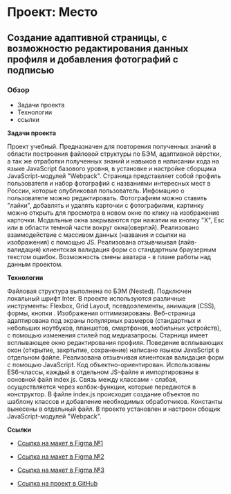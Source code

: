 # Проект: Место
## **Создание адаптивной страницы, с возможностю редактирования данных профиля и добавления фотографий с подписью**

### Обзор

* Задачи проекта
* Технологии
* ссылки

**Задачи проекта**

Проект учебный. Предназначен для повторения полученных знаний в области построения файловой структуры по БЭМ, адаптивной вёрстки, а так же отработки полученных знаний и навыков в написании кода на языке JavaScript базового уровня, в установке и настройке сборщика JavaScript-модулей "Webpack".
Страница представляет собой профиль пользователя и набор фотографий с названиями интересных мест в России, которые опубликовал пользователь. Инфомацию о пользователе можно редактировать. Фотографиям можно ставить "лайки", добавлять и удалять карточки с фотографиями, картинку можно открыть для просмотра в новом окне по клику на изображение карточки. Модальные окна закрываются при нажатии на кнопку "Х", Esc или в области темной части вокруг окна(оверлэй). Реализовано взаимодействие с массивом данных (названия и ссылки на изображения) с помощью JS. Реализована отзывчиывая (лайв-валидация) клиентская валидация форм со стандартным браузерным текстом ошибок.
Возможность смены аватара - в плане работы над данным проектом.

**Технологии**

Файловая структура выполнена по БЭМ (Nested).
Подключен локальный шрифт Inter.
В проекте используются различные инструменты: Flexbox, Grid Layout, псевдоэлементы, анимация (CSS), формы, кнопки . Изображения оптимизированы.
Веб-страница адаптирована под экраны популярных размеров (стандартных и небольших ноутбуков, планшетов, смартфонов, мобильных устройств), с помощью изменения стилей под медиазапросы.
Старница имеет всплывающее окно редактирования профиля. Поведение всплывающих окон (открытие, закртытие, сохранение) написано языком JavaScript в отдельном файле. Реализована отзывчивая клиентская валидация форм с помощью JavaScript. 
Код объектно-ориентирован. Использованы ES6-классы, каждый в отдельном JS-файле и импортированы в основной файл index.js. Связь между классами - слабая, осуществляется через колбэк-функции, которые передаются в конструктор. В файле index.js происходит создание объектов по шаблону классов и добавление необходимых обработчиков. Константы вынесены в отдельный файл.
В проекте установлен и настроен сбощик JavaScript-модулей "Webpack".

**Ссылки**

* [Ссылка на макет в Figma №1](https://www.figma.com/file/2cn9N9jSkmxD84oJik7xL7/JavaScript.-Sprint-4?node-id=0%3A1)
* [Ссылка на макет в Figma №2](https://www.figma.com/file/bjyvbKKJN2naO0ucURl2Z0/JavaScript.-Sprint-5?node-id=0%3A1&mode=dev)
* [Ссылка на макет в Figma №3](https://www.figma.com/file/kRVLKwYG3d1HGLvh7JFWRT/JavaScript.-Sprint-6?node-id=1124%3A144&mode=dev)


* [Ссылка на проект в GitHub](https://maria-pashechko.github.io/mesto/index.html)

